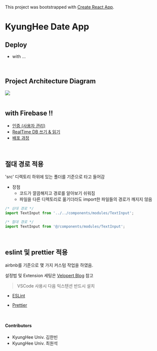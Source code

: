 This project was bootstrapped with [Create React App](https://github.com/facebook/create-react-app).

# KyungHee Date App

## Deploy

- with ...

<br />

## Project Architecture Diagram

<img src='https://user-images.githubusercontent.com/49581472/96583805-3c7e8700-1318-11eb-99ca-070a8dfa5812.png'/>

<br />
<br />

## with Firebase !!

- [인증 (사용자 관리)](https://firebase.google.com/docs/auth/web/manage-users)
- [RealTime DB 쓰기 & 읽기](https://firebase.google.com/docs/database/web/read-and-write)
- [배포 과정](https://firebase.google.com/docs/web/setup#install-cli_deploy)

<br />

## 절대 경로 적용

'src' 디렉토리 하위에 있는 폴더를 기준으로 타고 들어감

- 장점
  - 코드가 깔끔해지고 경로를 알아보기 쉬워짐
  - 파일을 다른 디렉토리로 옮기더라도 import한 파일들의 경로가 깨지지 않음

```javascript
/* 상대 경로 */
import TextInput from '../../components/modules/TextInput';

/* 절대 경로 */
import TextInput from '@/components/modules/TextInput';
```

<br />

## eslint 및 prettier 적용

airbnb를 기준으로 몇 가지 커스텀 작업을 하였음.

설정법 및 Extension 세팅은 [Velopert Blog](https://velog.io/@velopert/eslint-and-prettier-in-react) 참고

> VSCode 사용시 다음 익스텐션 반드시 설치

- [ESLint](https://marketplace.visualstudio.com/itemdetails?itemName=dbaeumer.vscode-eslint)

- [Prettier](https://marketplace.visualstudio.com/itemdetails?itemName=esbenp.prettier-vscode)

  <br />

#### Contributors

- KyungHee Univ. 김한빈
- KyungHee Univ. 최원석
